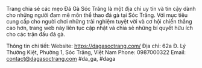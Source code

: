 Trang chia sẻ các mẹo Đá Gà Sóc Trăng là một địa chỉ uy tín và tin cậy dành cho những người đam mê môn thể thao đá gà tại Sóc Trăng. Với mục tiêu cung cấp cho người chơi những trải nghiệm tuyệt vời và cơ hội chiến thắng cao hơn, trang web này liên tục cập nhật và chia sẻ những bí quyết hữu ích cho các trận đấu đá gà.

Thông tin chi tiết:
Website: https://dagasoctrang.com/
Địa chỉ: 62a Đ. Lý Thường Kiệt, Phường 1, Sóc Trăng, Việt Nam
Phone: 0987000322
Email: contact@dagasoctrang.com
#da_ga, #daga
